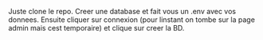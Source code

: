 Juste clone le repo. Creer une database et fait vous un .env avec vos donnees. Ensuite cliquer sur connexion (pour linstant on tombe sur la page admin mais cest temporaire) et clique sur creer la BD.

